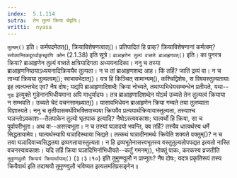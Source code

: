 ```yaml
---
index:  5.1.114
sutra:  तेन तुल्यं क्रिया चेद्वतिः।
vritti:  nyasa
---
```


`तुल्यम्()` इति। कर्मपदमेतत्(), क्रियाविशेषणत्वात्()। प्रतिपादितं हि प्राक्? क्रियाविशेषणानां कर्मत्वम्? `स्तोकान्तिकदूरर्थाकृच्छ्राणि क्तेन` (2.1.38) इति सूत्रे। `ब्राआहृणेन तुल्यं वत्र्तते ब्राआहृणवत्()` इति। का पुनरत्र क्रिया? ब्राआहृणेन तुल्यं वत्र्तते क्षत्रियादिगता अध्ययनादिका। ननु च तस्या ब्राआहृणनिष्ठयाऽध्ययनादिक्रिययैव तुल्यता। न च तां ब्राआहृणशब्द आह। किं तर्हि? जातिं द्रव्यं वा। न च ताभ्यां क्रियया तुल्यत्वम्(); स्वभावभेदात्()। यत्र हि किञ्चित् सामान्यम्(), कश्चिद्विशेषः, स विषयस्तुल्यतायाः इह त्वत्यन्तभेद एव? नैष दोषः; यद्यपि ब्राआहृणादिशब्दैः क्रिया नोच्यते, तथाप्यभिधेयसम्बन्धेन प्रतीयते, यथा--`गुडः` इत्युक्ते गुडेनानभिधीयमाना अपि माधुर्यादयः। तत्र ब्राआहृणादिशब्देन योऽर्थ उच्यते तेन तुल्यत्वं क्रियाया न सम्भवति। उच्यते चेदं वचनसामथ्र्यात्()। यासावभिधेयन ब्राआहृणेन क्रिया गम्यते तया तुलप्याता विज्ञास्यते। ननु च तृतीयासमर्थविभक्तिवाच्यया क्रिययैव प्रत्ययार्थक्रियायास्तुल्यता, तस्याश्च घञन्तोऽवकाशः--तैलपाकेन तुल्यो घृतपाक इत्यादि? नैषोऽस्त्यवकाशः; घात्वर्थो हि क्रिया, सा च पूर्वापरीभूता। अथ वा--असत्त्वभूता। न च तस्यां घञादयो भवन्ति, क्व तर्हि? तस्यैव धात्वर्थस्य धर्मे सिद्धतायामेव। घात्वर्थस्यापि घञादिस्थाया भिद्यते। तत्कथं घञादीनामर्थः क्रियेति शक्यते वक्तुम्()? न च तया घञादिवाच्यसिद्धतया द्रव्यगतायास्तुल्यता। न हि द्रव्यभूतेनासत्त्वभूतस्य वस्तुतुल्यतोपपद्यत इत्यतो नास्ति वचनस्यावकाशः। यदि तर्हि क्रिया घञादिभिर्नाभिधीयते--कर्तुं गमनम्(), भोक्तुं पाकः, करकस्य व्रजतीति `तुमुण्णवुलौ क्रियायं क्रियार्थायाम्()` (३।३।१०) इति तुमुण्ण्वुलौ न प्राप्नुतः? नैष दोषः; यदत्र प्रकृतिरूपं तस्य क्रियैवार्थ इति तदाश्रयौ तुमुण्ण्वुलौ भविष्यत इत्यलमतिप्रसङ्गेन॥
